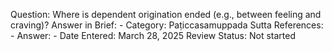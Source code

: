 Question: Where is dependent origination ended (e.g., between feeling and craving)?
Answer in Brief: -
 Category: Paṭiccasamuppada
Sutta References: -
Answer: -
Date Entered: March 28, 2025
Review Status: Not started